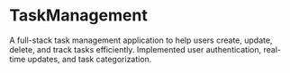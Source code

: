 # TaskManagement
A full-stack task management application to help users create, update, delete, and track tasks efficiently. Implemented user authentication, real-time updates, and task categorization.
